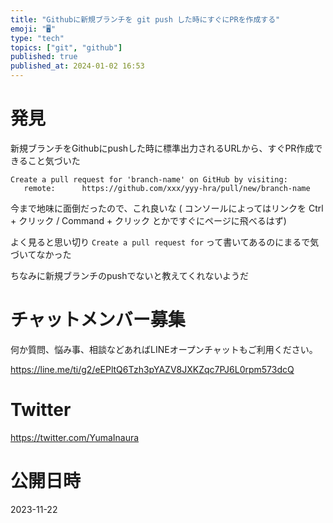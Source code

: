 ```yaml
---
title: "Githubに新規ブランチを git push した時にすぐにPRを作成する"
emoji: "🖥"
type: "tech"
topics: ["git", "github"]
published: true
published_at: 2024-01-02 16:53
---
```


# 発見

新規ブランチをGithubにpushした時に標準出力されるURLから、すぐPR作成できること気づいた

```
Create a pull request for 'branch-name' on GitHub by visiting:
   remote:      https://github.com/xxx/yyy-hra/pull/new/branch-name
```

今まで地味に面倒だったので、これ良いな
( コンソールによってはリンクを Ctrl + クリック / Command + クリック とかですぐにページに飛べるはず)


よく見ると思い切り `Create a pull request for` って書いてあるのにまるで気づいてなかった

ちなみに新規ブランチのpushでないと教えてくれないようだ

# チャットメンバー募集


何か質問、悩み事、相談などあればLINEオープンチャットもご利用ください。

https://line.me/ti/g2/eEPltQ6Tzh3pYAZV8JXKZqc7PJ6L0rpm573dcQ


# Twitter

https://twitter.com/YumaInaura


# 公開日時

2023-11-22
